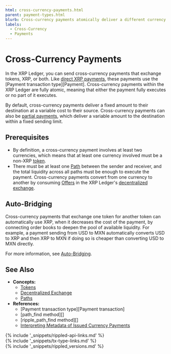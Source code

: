 ```yaml
---
html: cross-currency-payments.html
parent: payment-types.html
blurb: Cross-currency payments atomically deliver a different currency than they send by converting through paths and order books.
labels:
  - Cross-Currency
  - Payments
---
```

# Cross-Currency Payments

In the XRP Ledger, you can send cross-currency payments that exchange tokens, XRP, or both. Like [direct XRP payments](use-simple-xrp-payments.html), these payments use the [Payment transaction type][Payment]. Cross-currency payments within the XRP Ledger are fully atomic, meaning that either the payment fully executes or no part of it executes.

By default, cross-currency payments deliver a fixed amount to their destination at a variable cost to their source. Cross-currency payments can also be [partial payments](partial-payments.html), which deliver a variable amount to the destination within a fixed sending limit.


## Prerequisites

- By definition, a cross-currency payment involves at least two currencies, which means that at least one currency involved must be a non-XRP [token](tokens.html).
- There must be at least one [Path](paths.html) between the sender and receiver, and the total liquidity across all paths must be enough to execute the payment. Cross-currency payments convert from one currency to another by consuming [Offers](offers.html) in the XRP Ledger's [decentralized exchange](decentralized-exchange.html).


## Auto-Bridging

Cross-currency payments that exchange one token for another token can automatically use XRP, when it decreases the cost of the payment, by connecting order books to deepen the pool of available liquidity. For example, a payment sending from USD to MXN automatically converts USD to XRP and then XRP to MXN if doing so is cheaper than converting USD to MXN directly.

For more information, see [Auto-Bridging](autobridging.html).


## See Also

- **Concepts:**
    - [Tokens](tokens.html)
    - [Decentralized Exchange](decentralized-exchange.html)
    - [Paths](paths.html)
- **References:**
    - [Payment transaction type][Payment transaction]
    - [path_find method][]
    - [ripple_path_find method][]
    - [Interpreting Metadata of Issued Currency Payments](look-up-transaction-results.html#issued-currency-payments)

<!--{# common link defs #}-->
{% include '_snippets/rippled-api-links.md' %}			
{% include '_snippets/tx-type-links.md' %}			
{% include '_snippets/rippled_versions.md' %}
